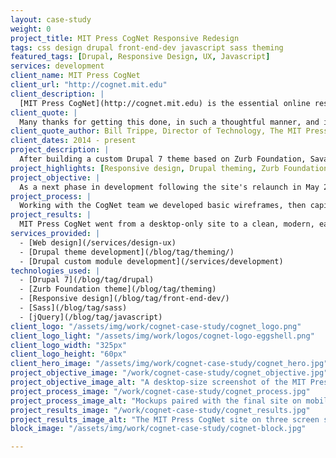 ```yaml
---
layout: case-study
weight: 0
project_title: MIT Press CogNet Responsive Redesign
tags: css design drupal front-end-dev javascript sass theming
featured_tags: [Drupal, Responsive Design, UX, Javascript]
services: development
client_name: MIT Press CogNet
client_url: "http://cognet.mit.edu"
client_description: |
  [MIT Press CogNet](http://cognet.mit.edu) is the essential online resource for students and scholars in the brain and cognitive sciences. Since its launch in 2000, it quickly became the premiere source for those engaged in highly-cited, cutting-edge research.
client_quote: |
  Many thanks for getting this done, in such a thoughtful manner, and in a way that really honors the content and provides such a useful, attractive set of interactions for the readers.
client_quote_author: Bill Trippe, Director of Technology, The MIT Press
client_dates: 2014 - present
project_description: |
  After building a custom Drupal 7 theme based on Zurb Foundation, Savas Labs went back to the drawing board to redesign the site for small screens, resulting in a seamless, responsive experience across devices.
project_highlights: [Responsive design, Drupal theming, Zurb Foundation]
project_objective: |
  As a next phase in development following the site's relaunch in May 2015, MIT Press CogNet wanted to extend their site to users of all devices. A complete responsive redesign was in order.
project_process: |
  Working with the CogNet team we developed basic wireframes, then capitalized on the power of the Zurb Foundation theme and Sass for CSS preprocessing to rework the already-existing subtheme. To ensure a seamless experience on smaller devices, we used jQuery to create slick navigation, scrolling, and content exploration.
project_results: |
  MIT Press CogNet went from a desktop-only site to a clean, modern, easy to navigate site on all screen sizes. Thanks to our strong partnership with the client, effective planning, and the powerful technologies used, this project was delivered under budget.
services_provided: |
  - [Web design](/services/design-ux)
  - [Drupal theme development](/blog/tag/theming/)
  - [Drupal custom module development](/services/development)
technologies_used: |
  - [Drupal 7](/blog/tag/drupal)
  - [Zurb Foundation theme](/blog/tag/theming)
  - [Responsive design](/blog/tag/front-end-dev/)
  - [Sass](/blog/tag/sass)
  - [jQuery](/blog/tag/javascript)
client_logo: "/assets/img/work/cognet-case-study/cognet_logo.png"
client_logo_light: "/assets/img/work/logos/cognet-logo-eggshell.png"
client_logo_width: "325px"
client_logo_height: "60px"
client_hero_image: "/assets/img/work/cognet-case-study/cognet_hero.jpg"
project_objective_image: "/work/cognet-case-study/cognet_objective.jpg"
project_objective_image_alt: "A desktop-size screenshot of the MIT Press CogNet website"
project_process_image: "/work/cognet-case-study/cognet_process.jpg"
project_process_image_alt: "Mockups paired with the final site on mobile screens"
project_results_image: "/work/cognet-case-study/cognet_results.jpg"
project_results_image_alt: "The MIT Press CogNet site on three screen sizes"
block_image: "/assets/img/work/cognet-case-study/cognet-block.jpg"

---
```

